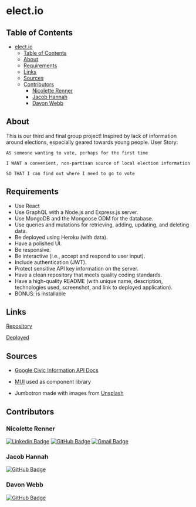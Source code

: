 # elect.io

## Table of Contents

- [elect.io](#electio)
  - [Table of Contents](#table-of-contents)
  - [About](#about)
  - [Requirements](#requirements)
  - [Links](#links)
  - [Sources](#sources)
  - [Contributors](#contributors)
    - [Nicolette Renner](#nicolette-renner)
    - [Jacob Hannah](#jacob-hannah)
    - [Davon Webb](#davon-webb)

## About

This is our third and final group project! Inspired by lack of information around elections, especially geared towards young people. User Story:

`AS someone wanting to vote, perhaps for the first time`

`I WANT a convenient, non-partisan source of local election information`

`SO THAT I can find out where I need to go to vote`

## Requirements

- Use React
- Use GraphQL with a Node.js and Express.js server.
- Use MongoDB and the Mongoose ODM for the database.
- Use queries and mutations for retrieving, adding, updating, and deleting data.
- Be deployed using Heroku (with data).
- Have a polished UI.
- Be responsive.
- Be interactive (i.e., accept and respond to user input).
- Include authentication (JWT).
- Protect sensitive API key information on the server.
- Have a clean repository that meets quality coding standards.
- Have a high-quality README (with unique name, description, technologies used, screenshot, and link to deployed application).
- BONUS: is installable

## Links

[Repository](https://github.com/nrenner0211/project-3)

[Deployed](https://cryptic-temple-27245.herokuapp.com/)

## Sources

- [Google Civic Information API Docs](https://developers.google.com/civic-information/docs/v2)

- [MUI](https://mui.com/) used as component library

- Jumbotron made with images from [Unsplash](https://unsplash.com/)

## Contributors

### Nicolette Renner

[![Linkedin Badge](https://img.shields.io/badge/-nrenner0211-blue?style=flat-square&logo=Linkedin&logoColor=white&link=https://www.linkedin.com/in/nicolette-renner/)](https://www.linkedin.com/in/nicolette-renner/)
[![GitHub Badge](https://img.shields.io/badge/-nrenner0211-7261A3?style=flat-square&logo=Github&logoColor=white&link=https://github.com/nrenner0211)](https://github.com/nrenner0211)
[![Gmail Badge](https://img.shields.io/badge/-nicolette.rachelle11@gmail.com-c14438?style=flat-square&logo=Gmail&logoColor=white&link=mailto:nicolette.rachelle11@gmail.com)](mailto:nicolette.rachelle11@gmail.com)

### Jacob Hannah

[![GitHub Badge](https://img.shields.io/badge/-Pickaxe9999-7261A3?style=flat-square&logo=Github&logoColor=white&link=https://github.com/Pickaxe9999)](https://github.com/Pickaxe9999)

### Davon Webb

[![GitHub Badge](https://img.shields.io/badge/-Davon95-7261A3?style=flat-square&logo=Github&logoColor=white&link=https://github.com/Davon95)](https://github.com/Davon95)
